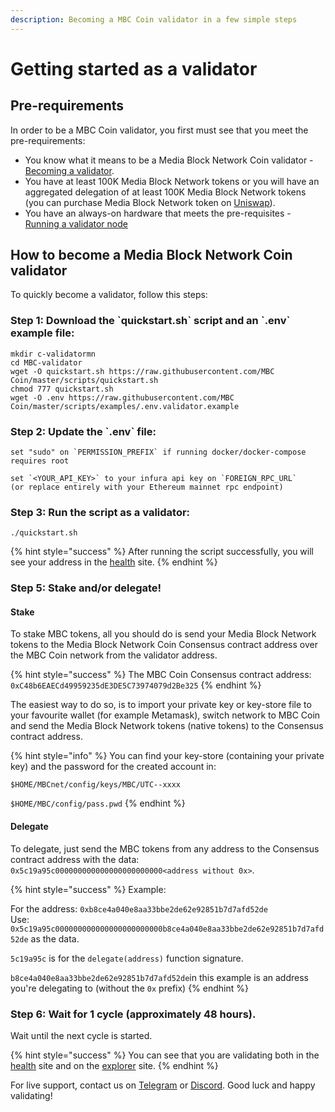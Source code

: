 ```yaml
---
description: Becoming a MBC Coin validator in a few simple steps
---
```


# Getting started as a validator

## Pre-requirements

In order to be a MBC Coin validator, you first must see that you meet the pre-requirements:

* You know what it means to be a Media Block Network Coin validator - [Becoming a validator](how-to-become-a-validator.md#what-it-means-to-be-a-validator).
* You have at least 100K Media Block Network tokens or you will have an aggregated delegation of at least 100K Media Block Network tokens \(you can purchase Media Block Network token on [Uniswap](https://uniswap.exchange/swap/0x970b9bb2c0444f5e81e9d0efb84c8ccdcdcaf84d)\).
* You have an always-on hardware that meets the pre-requisites - [Running a validator node](run-your-own-validator.md#pre-requisites)

## How to become a Media Block Network Coin validator

To quickly become a validator, follow this steps:

### Step 1: Download the \`quickstart.sh\` script and an \`.env\` example file:

```text
mkdir c-validatormn
cd MBC-validator
wget -O quickstart.sh https://raw.githubusercontent.com/MBC Coin/master/scripts/quickstart.sh
chmod 777 quickstart.sh
wget -O .env https://raw.githubusercontent.com/MBC Coin/master/scripts/examples/.env.validator.example
```

### Step 2: Update the \`.env\` file:

```text
set "sudo" on `PERMISSION_PREFIX` if running docker/docker-compose requires root

set `<YOUR_API_KEY>` to your infura api key on `FOREIGN_RPC_URL`
(or replace entirely with your Ethereum mainnet rpc endpoint)
```

### Step 3: Run the script as a validator:

```text
./quickstart.sh
```

{% hint style="success" %}
After running the script successfully, you will see your address in the [health](https://status.mediablock.io/) site.
{% endhint %}

### Step 5: Stake and/or delegate!

#### Stake

To stake MBC tokens, all you should do is send your Media Block Network tokens to the Media Block Network Coin Consensus contract address over the MBC Coin network from the validator address.

{% hint style="success" %}
The MBC  Coin Consensus contract address: `0xC48b6EAECd49959235dE3DE5C73974079d2Be325`
{% endhint %}

The easiest way to do so, is to import your private key or key-store file to your favourite wallet \(for example Metamask\), switch network to MBC Coin and send the Media Block Network tokens \(native tokens\) to the Consensus contract address.

{% hint style="info" %}
You can find your key-store \(containing your private key\) and the password for the created account in:

`$HOME/MBCnet/config/keys/MBC/UTC--xxxx`

`$HOME/MBC/config/pass.pwd`
{% endhint %}

#### Delegate

To delegate, just send the MBC tokens from any address to the Consensus contract address with the data: `0x5c19a95c000000000000000000000000<address without 0x>`.

{% hint style="success" %}
Example:

For the address: `0xb8ce4a040e8aa33bbe2de62e92851b7d7afd52de`  
Use: `0x5c19a95c000000000000000000000000b8ce4a040e8aa33bbe2de62e92851b7d7afd52de` as the data.

`5c19a95c` is for the `delegate(address)` function signature.

`b8ce4a040e8aa33bbe2de62e92851b7d7afd52de`in this example is an address you're delegating to \(without the `0x` prefix\)
{% endhint %}

### Step 6: Wait for 1 cycle \(approximately 48 hours\).

Wait until the next cycle is started.

{% hint style="success" %}
You can see that you are validating both in the [health](https://status.medialock.io/) site and on the [explorer](https://MBC.io) site.
{% endhint %}

For live support, contact us on [Telegram](https://t.me/) or [Discord](https://discord.gg/). Good luck and happy validating!

